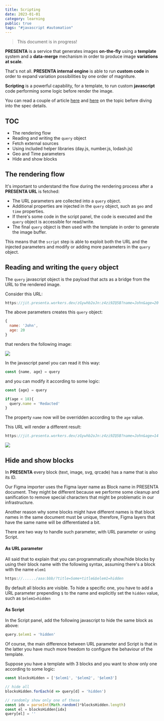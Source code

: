 ```yaml
---
title: Scripting
date: 2023-01-01
category: learning
public: true
tags: "#javascript #automation"
---
```


> This document is in progress!

**PRESENTA** is a service that generates images **on-the-fly** using a **template** system and a **data-merge** mechanism in order to produce image **variations at scale**.

That's not all. **PRESENTA internal engine** is able to run **custom code** in order to expand variation possibilities by one order of magniture.

**Scripting** is a powerful capability, for a template, to run custom **javascript** code performing some logic before render the image.

You can read a couple of article [here](/blog/the-low-code-image) and [here](/blog/scriptable-images) on the topic before diving into the spec details.



## TOC

- The rendering flow
- Reading and writing the `query` object
- Fetch external sources
- Using included helper libraries (day.js, number.js, lodash.js)
- Geo and Time parameters
- Hide and show blocks



## The rendering flow

It's important to understand the flow during the rendering process after a **PRESENTA URL** is fetched:

- The URL parameters are collected into a `query` object.
- Additional properties are injected in the `query` object, such as `geo` and `time` properties.
- If there's some code in the script panel, the code is executed and the `query` object is accessible for read/write.
- The final `query` object is then used with the template in order to generate the image buffer.

This means that the `script` step is able to exploit both the URL and the injected parameters and modify or adding more parameters in the `query` object.





## Reading and writing the `query` object

The `query` javascript object is the payload that acts as a bridge from the URL to the rendered image.

Consider this URL:

```js
https://jit.presenta.workers.dev/zGywhb2oJn:z4zi9ZQ5B?name=John&age=20
```

The above parameters creates this `query` object:

```js
{
  name: 'John',
  age: 20
}
```

that renders the following image:

![](https://jit.presenta.workers.dev/zGywhb2oJn:z4zi9ZQ5B?name=John&age=20)

In the javascript panel you can read it this way:

```js
const {name, age} = query
```

and you can modify it according to some logic:

```js
const {age} = query

if(age < 18){
  query.name = 'Redacted'
}
```

The property `name` now will be overridden according to the `age` value.

This URL will render a different result:

```js
https://jit.presenta.workers.dev/zGywhb2oJn:z4zi9ZQ5B?name=John&age=14
```



![](https://jit.presenta.workers.dev/zGywhb2oJn:z4zi9ZQ5B?name=John&age=14)





## Hide and show blocks

In **PRESENTA** every block (text, image, svg, qrcade) has a name that is also its ID.

Our Figma importer uses the Figma layer name as Block name in PRESENTA document. They might be different because we performe some cleanup and sanification to remove special characters that might be problematic in our infrastructure.

Another reason why some blocks might have different names is that block names in the same document must be unique, therefore, Figma layers that have the same name will be differentiated a bit.

There are two way to handle such parameter, with URL parameter or using Script.

#### As URL parameter

All said that to explain that you can programmatically show/hide blocks by using their block name with the following syntax, assuming there's a block with the name `elem1`

```js
https://....../aaa:bbb/?title=Some+title&$elem1=hidden
```

By default all blocks are visible. To hide a specific one, you have to add a URL parameter prepending `$` to the name and explicitly set the `hidden` value, such as `$elem1=hidden`

#### As Script

In the Script panel, add the following javascript to hide the same block as above:

```js
query.$elem1 = 'hidden'
```

Of course, the main difference between URL parameter and Script is that in the latter you have much more freedom to configure the behaviour of the template.

Suppose you have a template with 3 blocks and you want to show only one according to some logic:

```js
const blocksHidden = ['$elem1', '$elem2', '$elem3']

// hide all
blocksHidden.forEach(d => query[d] = 'hidden')

// randomly show only one of these
const idx = parseInt(Math.random()*blocksHidden.length)
const el = blocksHidden[idx]
query[el] = ''
```

